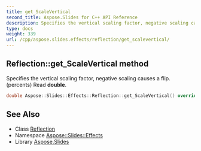 ```yaml
---
title: get_ScaleVertical
second_title: Aspose.Slides for C++ API Reference
description: Specifies the vertical scaling factor, negative scaling causes a flip. (percents) Read double.
type: docs
weight: 339
url: /cpp/aspose.slides.effects/reflection/get_scalevertical/
---
```

## Reflection::get_ScaleVertical method


Specifies the vertical scaling factor, negative scaling causes a flip. (percents) Read **double**.

```cpp
double Aspose::Slides::Effects::Reflection::get_ScaleVertical() override
```

## See Also

* Class [Reflection](../)
* Namespace [Aspose::Slides::Effects](../../)
* Library [Aspose.Slides](../../../)
